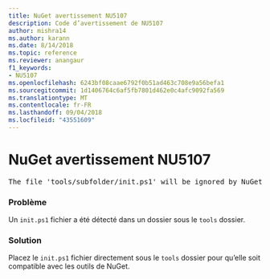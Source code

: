 ```yaml
---
title: NuGet avertissement NU5107
description: Code d’avertissement de NU5107
author: mishra14
ms.author: karann
ms.date: 8/14/2018
ms.topic: reference
ms.reviewer: anangaur
f1_keywords:
- NU5107
ms.openlocfilehash: 6243bf08caae6792f0b51ad463c708e9a56befa1
ms.sourcegitcommit: 1d1406764c6af5fb7801d462e0c4afc9092fa569
ms.translationtype: MT
ms.contentlocale: fr-FR
ms.lasthandoff: 09/04/2018
ms.locfileid: "43551609"
---
```

# <a name="nuget-warning-nu5107"></a>NuGet avertissement NU5107
<pre>The file 'tools/subfolder/init.ps1' will be ignored by NuGet because it is not directly under 'tools' folder. Place the file directly under 'tools' folder.</pre>

### <a name="issue"></a>Problème

Un `init.ps1` fichier a été détecté dans un dossier sous le `tools` dossier.


### <a name="solution"></a>Solution

Placez le `init.ps1` fichier directement sous le `tools` dossier pour qu’elle soit compatible avec les outils de NuGet.

